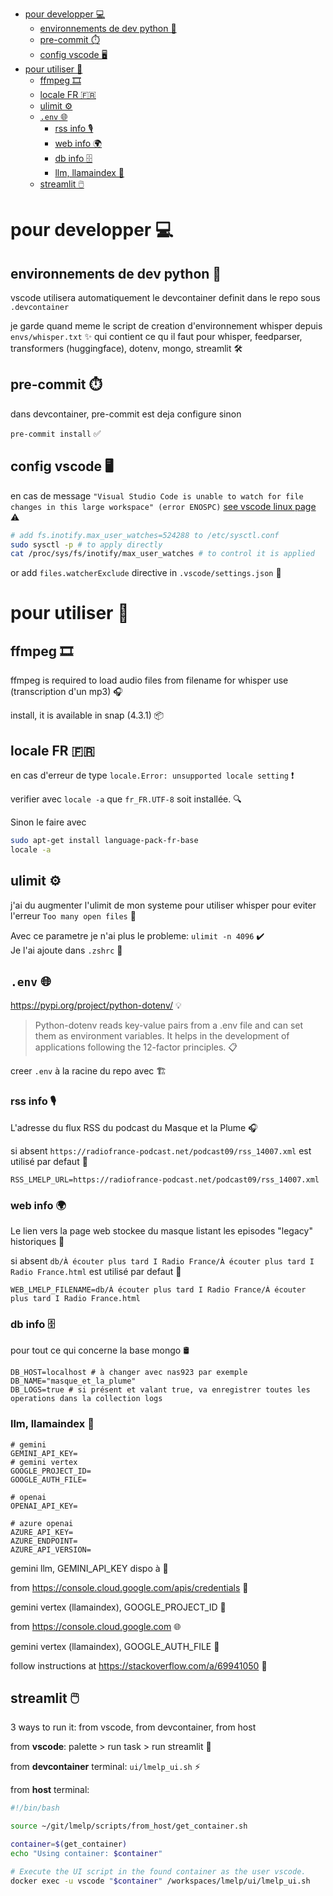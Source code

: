 - [pour developper 💻](#pour-developper-)
  - [environnements de dev python 🐍](#environnements-de-dev-python-)
  - [pre-commit ⏱️](#pre-commit-️)
  - [config vscode 🖥️](#config-vscode-️)
- [pour utiliser 🚀](#pour-utiliser-)
  - [ffmpeg 🎞️](#ffmpeg-️)
  - [locale FR 🇫🇷](#locale-fr-)
  - [ulimit ⚙️](#ulimit-️)
  - [`.env` 🌐](#env-)
    - [rss info 🎙️](#rss-info-️)
    - [web info 🌍](#web-info-)
    - [db info 🗄️](#db-info-️)
    - [llm, llamaindex 🤖](#llm-llamaindex-)
  - [streamlit 🖱️](#streamlit-️)


# pour developper 💻

## environnements de dev python 🐍

vscode utilisera automatiquement le devcontainer definit dans le repo sous `.devcontainer`

je garde quand meme le script de creation d'environnement whisper depuis `envs/whisper.txt` ✨  qui contient ce qu il faut pour whisper, feedparser, transformers (huggingface), dotenv, mongo, streamlit 🛠️

## pre-commit ⏱️

dans devcontainer, pre-commit est deja configure sinon

`pre-commit install` ✅

## config vscode 🖥️

en cas de message `"Visual Studio Code is unable to watch for file changes in this large workspace" (error ENOSPC)` [see vscode linux page](https://code.visualstudio.com/docs/setup/linux#_visual-studio-code-is-unable-to-watch-for-file-changes-in-this-large-workspace-error-enospc) ⚠️

```bash
# add fs.inotify.max_user_watches=524288 to /etc/sysctl.conf
sudo sysctl -p # to apply directly
cat /proc/sys/fs/inotify/max_user_watches # to control it is applied
```
  
or add `files.watcherExclude` directive in `.vscode/settings.json` 📁

# pour utiliser 🚀

## ffmpeg 🎞️

ffmpeg is required to load audio files from filename for whisper use (transcription d'un mp3) 🎧

install, it is available in snap (4.3.1) 📦

## locale FR 🇫🇷

en cas d'erreur de type `locale.Error: unsupported locale setting` ❗

verifier avec `locale -a` que `fr_FR.UTF-8` soit installée. 🔍

Sinon le faire avec 

```bash
sudo apt-get install language-pack-fr-base
locale -a
```

## ulimit ⚙️

j'ai du augmenter l'ulimit de mon systeme pour utiliser whisper pour eviter l'erreur `Too many open files` 🚫

Avec ce parametre je n'ai plus le probleme: `ulimit -n 4096` ✔️  
Je l'ai ajoute dans `.zshrc` 📝

## `.env` 🌐

https://pypi.org/project/python-dotenv/ 💡

> Python-dotenv reads key-value pairs from a .env file and can set them as environment variables. It helps in the development of applications following the 12-factor principles. 📋

creer `.env` à la racine du repo avec 🏗️

### rss info 🎙️

L'adresse du flux RSS du podcast du Masque et la Plume 🎧

si absent `https://radiofrance-podcast.net/podcast09/rss_14007.xml` est utilisé par defaut 🔄  

```
RSS_LMELP_URL=https://radiofrance-podcast.net/podcast09/rss_14007.xml
```

### web info 🌍

Le lien vers la page web stockee du masque listant les episodes "legacy" historiques 📜

si absent `db/À écouter plus tard I Radio France/À écouter plus tard I Radio France.html` est utilisé par defaut 🔄  

```
WEB_LMELP_FILENAME=db/À écouter plus tard I Radio France/À écouter plus tard I Radio France.html
```

### db info 🗄️

pour tout ce qui concerne la base mongo 🛢️

```
DB_HOST=localhost # à changer avec nas923 par exemple
DB_NAME="masque_et_la_plume"
DB_LOGS=true # si présent et valant true, va enregistrer toutes les operations dans la collection logs
```

### llm, llamaindex 🤖

```
# gemini 
GEMINI_API_KEY=
# gemini vertex
GOOGLE_PROJECT_ID=
GOOGLE_AUTH_FILE=

# openai
OPENAI_API_KEY=

# azure openai
AZURE_API_KEY=
AZURE_ENDPOINT=
AZURE_API_VERSION=
```

gemini llm, GEMINI_API_KEY dispo à 🚀

from https://console.cloud.google.com/apis/credentials 🔑

gemini vertex (llamaindex), GOOGLE_PROJECT_ID 🧭

from https://console.cloud.google.com 🌐

gemini vertex (llamaindex), GOOGLE_AUTH_FILE 📂

follow instructions at https://stackoverflow.com/a/69941050 📘

## streamlit 🖱️

3 ways to run it: from vscode, from devcontainer, from host

from **vscode**: palette > run task > run streamlit 🚀

from **devcontainer** terminal: `ui/lmelp_ui.sh` ⚡

from **host** terminal: 

```bash
#!/bin/bash 

source ~/git/lmelp/scripts/from_host/get_container.sh

container=$(get_container)
echo "Using container: $container"

# Execute the UI script in the found container as the user vscode.
docker exec -u vscode "$container" /workspaces/lmelp/ui/lmelp_ui.sh
```